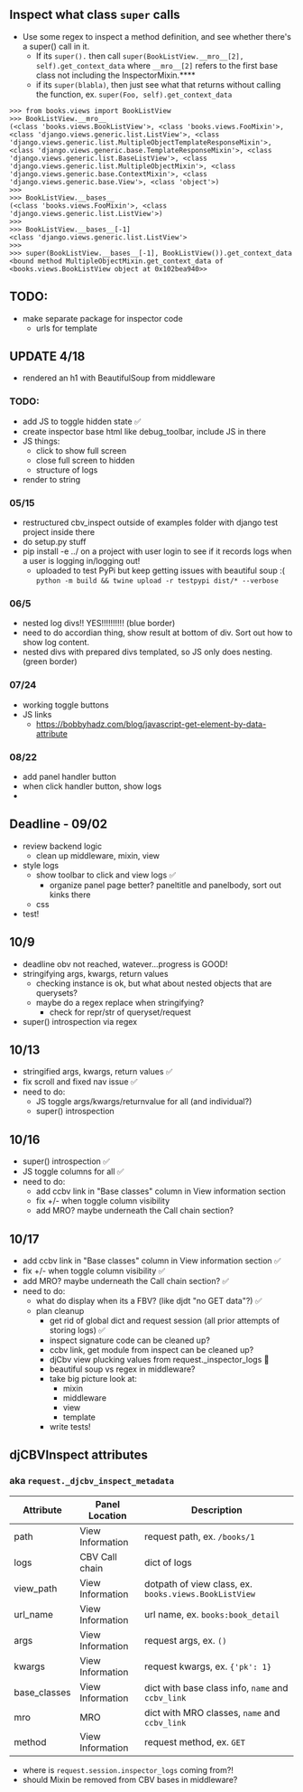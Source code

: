## Inspect what class `super` calls
- Use some regex to inspect a method definition, and see whether there's a super() call in it.
  - If its `super().` then call `super(BookListView.__mro__[2], self).get_context_data` where `__mro__[2]` refers to the first base class not including the InspectorMixin.****
  - if its `super(blabla)`, then just see what that returns without calling the function, ex. `super(Foo, self).get_context_data`

```
>>> from books.views import BookListView
>>> BookListView.__mro__
(<class 'books.views.BookListView'>, <class 'books.views.FooMixin'>, <class 'django.views.generic.list.ListView'>, <class 'django.views.generic.list.MultipleObjectTemplateResponseMixin'>, <class 'django.views.generic.base.TemplateResponseMixin'>, <class 'django.views.generic.list.BaseListView'>, <class 'django.views.generic.list.MultipleObjectMixin'>, <class 'django.views.generic.base.ContextMixin'>, <class 'django.views.generic.base.View'>, <class 'object'>)
>>>
>>> BookListView.__bases__
(<class 'books.views.FooMixin'>, <class 'django.views.generic.list.ListView'>)
>>>
>>> BookListView.__bases__[-1]
<class 'django.views.generic.list.ListView'>
>>>
>>> super(BookListView.__bases__[-1], BookListView()).get_context_data
<bound method MultipleObjectMixin.get_context_data of <books.views.BookListView object at 0x102bea940>>
```

## TODO:
- make separate package for inspector code
  - urls for template

## UPDATE 4/18
- rendered an h1 with BeautifulSoup from middleware

### TODO:
- add JS to toggle hidden state ✅
- create inspector base html like debug_toolbar, include JS in there
- JS things:
  - click to show full screen
  - close full screen to hidden
  - structure of logs
- render to string

### 05/15
- restructured cbv_inspect outside of examples folder with django test project inside there
- do setup.py stuff
- pip install -e ../ on a project with user login to see if it records logs when a user is logging in/logging out!
  - uploaded to test PyPi but keep getting issues with beautiful soup :(
`python -m build && twine upload -r testpypi dist/* --verbose`

### 06/5
- nested log divs!! YES!!!!!!!!!! (blue border)
- need to do accordian thing, show result at bottom of div. Sort out how to show log content.
- nested divs with prepared divs templated, so JS only does nesting. (green border)

### 07/24
- working toggle buttons
- JS links
  - https://bobbyhadz.com/blog/javascript-get-element-by-data-attribute
  
### 08/22
- add panel handler button
- when click handler button, show logs
- 


## Deadline - 09/02
- review backend logic
  - clean up middleware, mixin, view
- style logs
  - show toolbar to click and view logs ✅
    - organize panel page better? paneltitle and panelbody, sort out kinks there
  - css
- test!

## 10/9
- deadline obv not reached, watever...progress is GOOD!
- stringifying args, kwargs, return values
  - checking instance is ok, but what about nested objects that are querysets?
  - maybe do a regex replace when stringifying?
    - check for repr/str of queryset/request
- super() introspection via regex

## 10/13
- stringified args, kwargs, return values ✅
- fix scroll and fixed nav issue ✅
- need to do:
  - JS toggle args/kwargs/returnvalue for all (and individual?)
  - super() introspection


## 10/16
- super() introspection ✅
- JS toggle columns for all ✅
- need to do:
  - add ccbv link in "Base classes" column in View information section
  - fix +/- when toggle column visibility
  - add MRO? maybe underneath the Call chain section?

## 10/17
- add ccbv link in "Base classes" column in View information section ✅
- fix +/- when toggle column visibility ✅
- add MRO? maybe underneath the Call chain section? ✅
- need to do:
  - what do display when its a FBV? (like djdt "no GET data"?) ✅
  - plan cleanup
    - get rid of global dict and request session (all prior attempts of storing logs) ✅
    - inspect signature code can be cleaned up?
    - ccbv link, get module from inspect can be cleaned up?
    - djCbv view plucking values from request._inspector_logs 😬
    - beautiful soup vs regex in middleware?
    - take big picture look at:
      - mixin
      - middleware
      - view
      - template
    - write tests!

## djCBVInspect attributes
### aka `request._djcbv_inspect_metadata`

| Attribute | Panel Location | Description |
|-----------|-------------| ------------|
| path | View Information | request path, ex. `/books/1` |
| logs | CBV Call chain | dict of logs |
| view_path | View Information | dotpath of view class, ex. `books.views.BookListView` |
| url_name | View Information | url name, ex. `books:book_detail` |
| args | View Information | request args, ex. `()` |
| kwargs | View Information | request kwargs, ex. `{'pk': 1}` |
| base_classes | View Information | dict with base class info, `name` and `ccbv_link` |
| mro | MRO | dict with MRO classes, `name` and `ccbv_link` |
| method | View Information | request method, ex. `GET` |

- where is `request.session.inspector_logs` coming from?!
- should Mixin be removed from CBV bases in middleware?
